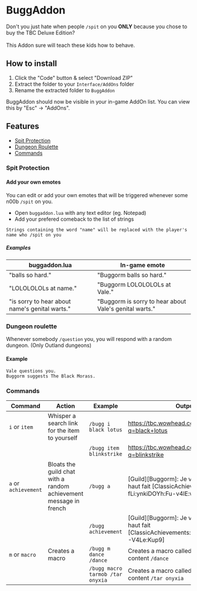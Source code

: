 # BuggAddon

Don't you just hate when people `/spit` on you **ONLY** because you chose to buy the TBC Deluxe Edition?<br /><br />
This Addon sure will teach these kids how to behave.

## How to install
1. Click the "Code" button & select "Download ZIP"
2. Extract the folder to your `Interface/AddOns` folder
3. Rename the extracted folder to `BuggAddon`

BuggAddon should now be visible in your in-game AddOn list. You can view this by "Esc" -> "AddOns".
## Features

 - [Spit Protection](#spit-protection)
 - [Dungeon Roulette](#dungeon-roulette)
 - [Commands](#commands)

### Spit Protection
#### Add your own emotes
You can edit or add your own emotes that will be triggered whenever some n00b `/spit` on you.
* Open `buggaddon.lua` with any text editor (eg. Notepad)
* Add your prefered comeback to the list of strings

```
Strings containing the word "name" will be replaced with the player's name who /spit on you
```

##### Examples
buggaddon.lua | In-game emote
--------------|--------------
"balls so hard." | "Buggorm balls so hard."
"LOLOLOLOLs at name." | "Buggorm LOLOLOLOLs at Vale."
"is sorry to hear about name's genital warts." | "Buggorm is sorry to hear about Vale's genital warts."
### Dungeon roulette
Whenever somebody `/question` you, you will respond with a random dungeon. (Only Outland dungeons)
#### Example
```
Vale questions you.
Buggorm suggests The Black Morass.
```
### Commands

Command   | Action | Example | Output
-- | -- | -- | --
`i` or `item` | Whisper a search link for the item to yourself |`/bugg i black lotus` | https://tbc.wowhead.com/search?q=black+lotus
| | | `/bugg item blinkstrike` | https://tbc.wowhead.com/search?q=blinkstrike
`a` or `achievement` | Bloats the guild chat with a random achievement message in french | `/bugg a` |  [Guild][Buggorm]: Je viens d'obtenir le haut fait [ClassicAchievements:-fLi:ynkiDOYh:Fu-v4lE:wFcC]
| | | `/bugg achievement` | [Guild][Buggorm]: Je viens d'obtenir le haut fait [ClassicAchievements:RfLi7ynkiDvYh:fU-V4Le:Kup9]
`m` or `macro` | Creates a macro | `/bugg m dance /dance` | Creates a macro called "dance" with the content `/dance`
| | | `/bugg macro tarmob /tar onyxia` | Creates a macro called "tarmob" with the content `/tar onyxia`


